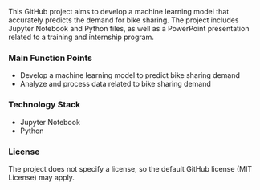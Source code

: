 This GitHub project aims to develop a machine learning model that accurately predicts the demand for bike sharing. The project includes Jupyter Notebook and Python files, as well as a PowerPoint presentation related to a training and internship program.

### Main Function Points
- Develop a machine learning model to predict bike sharing demand
- Analyze and process data related to bike sharing demand

### Technology Stack
- Jupyter Notebook
- Python

### License
The project does not specify a license, so the default GitHub license (MIT License) may apply.

